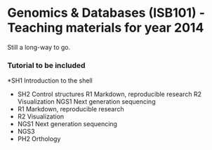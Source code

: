 Genomics & Databases (ISB101) - Teaching materials for year 2014
================================================================

Still a long-way to go.


### Tutorial to be included

  *SH1 Introduction to the shell
 *  SH2 Control structures
R1 Markdown, reproducible research
R2 Visualization
   NGS1 Next generation sequencing 
 * R1 Markdown, reproducible research
 * R2 Visualization
 * NGS1 Next generation sequencing 
 * NGS3 
 * PH2 Orthology


